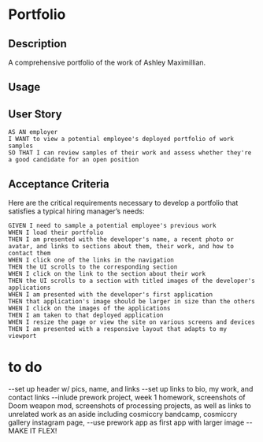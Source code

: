 # Portfolio

## Description

A comprehensive portfolio of the work of Ashley Maximillian.

## Usage

## User Story

```
AS AN employer
I WANT to view a potential employee's deployed portfolio of work samples
SO THAT I can review samples of their work and assess whether they're a good candidate for an open position
```


## Acceptance Criteria

Here are the critical requirements necessary to develop a portfolio that satisfies a typical hiring manager’s needs:

```
GIVEN I need to sample a potential employee's previous work
WHEN I load their portfolio
THEN I am presented with the developer's name, a recent photo or avatar, and links to sections about them, their work, and how to contact them
WHEN I click one of the links in the navigation
THEN the UI scrolls to the corresponding section
WHEN I click on the link to the section about their work
THEN the UI scrolls to a section with titled images of the developer's applications
WHEN I am presented with the developer's first application
THEN that application's image should be larger in size than the others
WHEN I click on the images of the applications
THEN I am taken to that deployed application
WHEN I resize the page or view the site on various screens and devices
THEN I am presented with a responsive layout that adapts to my viewport
```

# to do

--set up header w/ pics, name, and links
--set up links to bio, my work, and contact links
    --inlude prework project, week 1 homework, screenshots of Doom weapon mod, screenshots of processing projects, as well as links to unrelated work as an aside including cosmiccry bandcamp, cosmiccry gallery instagram page, 
--use prework app as first app with larger image
--MAKE IT FLEX!


